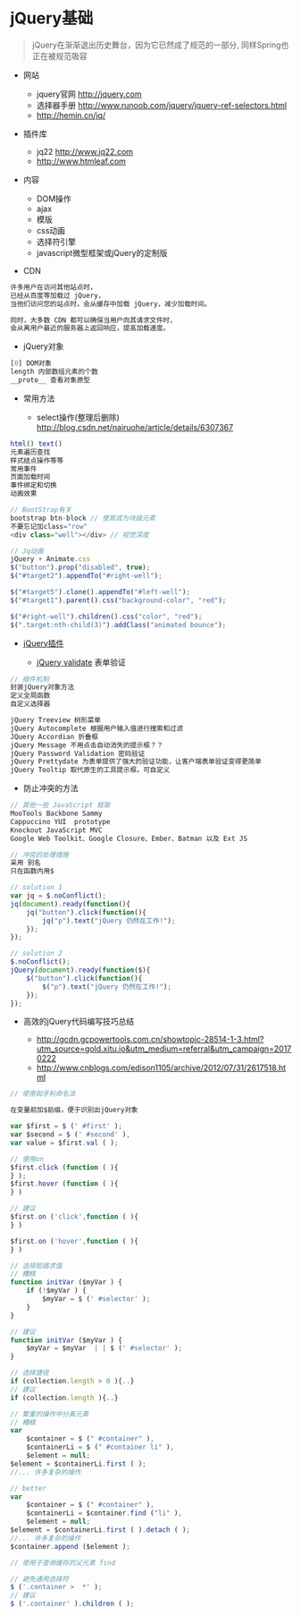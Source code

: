 # jQuery基础

> jQuery在渐渐退出历史舞台，因为它已然成了规范的一部分, 同样Spring也正在被规范吸容

- 网站

  - jquery官网 <http://jquery.com>
  - 选择器手册 <http://www.runoob.com/jquery/jquery-ref-selectors.html>
  - <http://hemin.cn/jq/>

- 插件库

  - jq22 <http://www.jq22.com>
  - <http://www.htmleaf.com>

- 内容

  - DOM操作
  - ajax
  - 模版
  - css动画
  - 选择符引擎
  - javascript微型框架或jQuery的定制版

- CDN

```javascript
许多用户在访问其他站点时，
已经从百度等加载过 jQuery，
当他们访问您的站点时，会从缓存中加载 jQuery，减少加载时间。

同时，大多数 CDN 都可以确保当用户向其请求文件时，
会从离用户最近的服务器上返回响应，提高加载速度。
```

- jQuery对象

```javascript
[0] DOM对象
length 内部数组元素的个数
__proto__ 查看对象原型
```

- 常用方法

  - select操作(整理后删除) <http://blog.csdn.net/nairuohe/article/details/6307367>

```javascript
html() text()
元素遍历查找
样式结点操作等等
常用事件
页面加载时间
事件绑定和切换
动画效果

// BootStrap有关
bootstrap btn-block // 使其成为块级元素
不要忘记加class="row"
<div class="well"></div> // 视觉深度

// Jq动画
jQuery + Animate.css
$("button").prop("disabled", true);
$("#target2").appendTo("#right-well");

$("#target5").clone().appendTo("#left-well");
$("#target1").parent().css("background-color", "red");

$("#right-well").children().css("color", "red");
$(".target:nth-child(3)").addClass("animated bounce");
```

- [jQuery插件](http://plugins.jquery.com/)

  - [jQuery validate](http://www.runoob.com/jquery/jquery-plugin-validate.html) 表单验证

```javascript
// 插件机制
封装jQuery对象方法
定义全局函数
自定义选择器

jQuery Treeview 树形菜单
jQuery Autocomplete 根据用户输入值进行搜索和过滤
JQuery Accordian 折叠框
jQuery Message 不用点击自动消失的提示框？？
jQuery Password Validation 密码验证
jQuery Prettydate 为表单提供了强大的验证功能，让客户端表单验证变得更简单
jQuery Tooltip 取代原生的工具提示框，可自定义
```

- 防止冲突的方法

```javascript
// 其他一些 JavaScript 框架
MooTools Backbone Sammy
Cappuccino YUI  prototype
Knockout JavaScript MVC
Google Web Toolkit、Google Closure、Ember、Batman 以及 Ext JS

// 冲突的处理措施
采用 别名
只在函数内用$

// solution 1
var jq = $.noConflict();
jq(document).ready(function(){
    jq("button").click(function(){
        jq("p").text("jQuery 仍然在工作!");
    });
});

// solution 2
$.noConflict();
jQuery(document).ready(function($){
    $("button").click(function(){
        $("p").text("jQuery 仍然在工作!");
    });
});
```

- 高效的jQuery代码编写技巧总结

  - <http://gcdn.gcpowertools.com.cn/showtopic-28514-1-3.html?utm_source=gold.xitu.io&utm_medium=referral&utm_campaign=20170222>
  - <http://www.cnblogs.com/edison1105/archive/2012/07/31/2617518.html>

```javascript
// 使用匈牙利命名法

在变量前加$前缀，便于识别出jQuery对象

var $first = $ (' #first' );
var $second = $ (' #second' ),
var value = $first.val ( );

// 使用on
$first.click (function ( ){
} );
$first.hover (function ( ){
} )

// 建议
$first.on ('click',function ( ){
} )

$first.on ('hover',function ( ){
} )

// 选择短路求值
// 糟糕
function initVar ($myVar ) {
    if (!$myVar ) {
        $myVar = $ (' #selector' );
    }
}

// 建议
function initVar ($myVar ) {
    $myVar = $myVar  | | $ (' #selector' );
}

// 选择捷径
if (collection.length > 0 ){..}
// 建议
if (collection.length ){..}

// 繁重的操作中分离元素
// 糟糕
var
    $container = $ (" #container" ),
    $containerLi = $ (" #container li" ),
    $element = null;
$element = $containerLi.first ( );
//... 许多复杂的操作

// better
var
    $container = $ (" #container" ),
    $containerLi = $container.find ("li" ),
    $element = null;
$element = $containerLi.first ( ).detach ( );
//... 许多复杂的操作
$container.append ($element );

// 使用子查询缓存的父元素 find

// 避免通用选择符
$ ('.container >  *' );
// 建议
$ ('.container' ).children ( );
```
